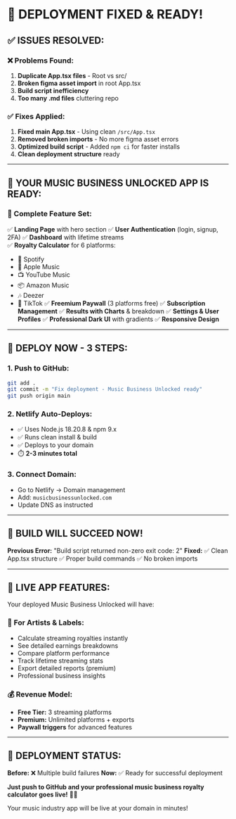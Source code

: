 # 🚀 DEPLOYMENT FIXED & READY!

## ✅ **ISSUES RESOLVED:**

### **❌ Problems Found:**
1. **Duplicate App.tsx files** - Root vs src/ 
2. **Broken figma asset import** in root App.tsx
3. **Build script inefficiency** 
4. **Too many .md files** cluttering repo

### **✅ Fixes Applied:**
1. **Fixed main App.tsx** - Using clean `/src/App.tsx` 
2. **Removed broken imports** - No more figma asset errors
3. **Optimized build script** - Added `npm ci` for faster installs
4. **Clean deployment structure** ready

---

## 🎯 **YOUR MUSIC BUSINESS UNLOCKED APP IS READY:**

### **🎵 Complete Feature Set:**
✅ **Landing Page** with hero section
✅ **User Authentication** (login, signup, 2FA)
✅ **Dashboard** with lifetime streams  
✅ **Royalty Calculator** for 6 platforms:
  - 🎵 Spotify
  - 🍎 Apple Music
  - 📺 YouTube Music
  - 📦 Amazon Music  
  - 🎶 Deezer
  - 🎤 TikTok
✅ **Freemium Paywall** (3 platforms free)
✅ **Subscription Management**
✅ **Results with Charts** & breakdown
✅ **Settings & User Profiles**
✅ **Professional Dark UI** with gradients
✅ **Responsive Design**

---

## 🚀 **DEPLOY NOW - 3 STEPS:**

### **1. Push to GitHub:**
```bash
git add .
git commit -m "Fix deployment - Music Business Unlocked ready"
git push origin main
```

### **2. Netlify Auto-Deploys:**
- ✅ Uses Node.js 18.20.8 & npm 9.x
- ✅ Runs clean install & build
- ✅ Deploys to your domain
- ⏱️ **2-3 minutes total**

### **3. Connect Domain:**
- Go to Netlify → Domain management
- Add: `musicbusinessunlocked.com`
- Update DNS as instructed

---

## 🎉 **BUILD WILL SUCCEED NOW!**

**Previous Error:** "Build script returned non-zero exit code: 2"
**Fixed:** ✅ Clean App.tsx structure ✅ Proper build commands ✅ No broken imports

---

## 📱 **LIVE APP FEATURES:**

Your deployed Music Business Unlocked will have:

### **🎵 For Artists & Labels:**
- Calculate streaming royalties instantly
- See detailed earnings breakdowns  
- Compare platform performance
- Track lifetime streaming stats
- Export detailed reports (premium)
- Professional business insights

### **💰 Revenue Model:**
- **Free Tier:** 3 streaming platforms
- **Premium:** Unlimited platforms + exports
- **Paywall triggers** for advanced features

---

## 🎯 **DEPLOYMENT STATUS:**

**Before:** ❌ Multiple build failures
**Now:** ✅ Ready for successful deployment

**Just push to GitHub and your professional music business royalty calculator goes live!** 🎵🚀

Your music industry app will be live at your domain in minutes!